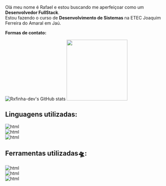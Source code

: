 
<p > <align="left"> 
  Olá meu nome é Rafael e estou buscando me aperfeiçoar como um <strong> Desenvolvedor FullStack</strong>.<br>
  Estou fazendo o curso de <strong>Desenvolvimento de Sistemas </strong>na ETEC Joaquim Ferreira do Amaral em Jaú.  
</p>
<strong>Formas de contato:</strong>



![Rxfinha-dev's GitHub stats](https://github-readme-stats.vercel.app/api?username=Rxfinha-dev&showicons=true&theme=dracula)
  <img height="195em" src="https://github-readme-stats.vercel.app/api/top-langs/?username=Rxfinha-dev&layout=compact&langs_count=7&theme=apprentice"/>

<strong><h2>Linguagens utilizadas:</h2></strong>

<div style="display: inline_block">
<img alt="html" src="https://img.shields.io/badge/HTML5-E34F26?style=for-the-badge&logo=html5&logoColor=white">
</div>

<div style="display: inline_block">
<img alt="html" src="https://img.shields.io/badge/CSS-239120?&style=for-the-badge&logo=css3&logoColor="/>
</div>
<div style="display: inline_block">
<img alt="html" src="https://img.shields.io/badge/MySQL-00000F?style=for-the-badge&logo=mysql&logoColor=white"/>
</div>

<h2><strong> Ferramentas utilizadas🛸:</strong></h2>

<div style="display: inline_block">
<img alt="html" src="https://img.shields.io/badge/Visual_Studio-5C2D91?style=for-the-badge&logo=visual%20studio&logoColor=white"/>
</div>

<div style="display: inline_block">
<img alt="html" src="https://img.shields.io/badge/Visual_Studio_Code-0078D4?style=for-the-badge&logo=visual%20studio%20code&logoColor=white"/>
</div>

<div style="display: inline_block">
<img alt="html" src="https://img.shields.io/badge/Microsoft_Office-D83B01?style=for-the-badge&logo=microsoft-office&logoColor=white"/>
</div>

